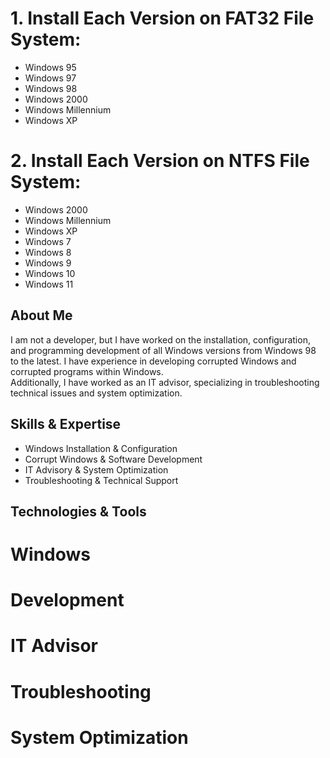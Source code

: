 # 1. Install Each Version on FAT32 File System:

   - Windows 95
   - Windows 97
   - Windows 98
   - Windows 2000
   - Windows Millennium
   - Windows XP

# 2. Install Each Version on NTFS File System:

   - Windows 2000
   - Windows Millennium
   - Windows XP
   - Windows 7
   - Windows 8
   - Windows 9
   - Windows 10
   - Windows 11


## About Me

I am not a developer, but I have worked on the installation, configuration, and programming development of all Windows versions from Windows 98 to the latest. I have experience in developing corrupted Windows and corrupted programs within Windows.  
Additionally, I have worked as an IT advisor, specializing in troubleshooting technical issues and system optimization.  

## Skills & Expertise

- Windows Installation & Configuration  
- Corrupt Windows & Software Development  
- IT Advisory & System Optimization  
- Troubleshooting & Technical Support  

## Technologies & Tools

# Windows
# Development
# IT Advisor
# Troubleshooting
# System Optimization
